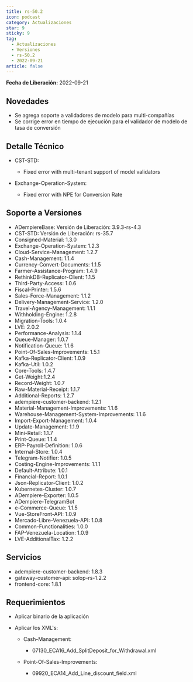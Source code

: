 ```yaml
---
title: rs-50.2
icon: podcast
category: Actualizaciones
star: 9
sticky: 9
tag:
  - Actualizaciones
  - Versiones
  - rs-50.2
  - 2022-09-21
article: false
---
```


**Fecha de Liberación:** 2022-09-21

## Novedades

- Se agrega soporte a validadores de modelo para multi-compañías
- Se corrige error en tiempo de ejecución para el validador de modelo de tasa de conversión


## Detalle Técnico

- CST-STD:

  - Fixed error with multi-tenant support of model validators

- Exchange-Operation-System:

  - Fixed error with NPE for Conversion Rate
  

## Soporte a Versiones

- ADempiereBase: Versión de Liberación: 3.9.3-rs-4.3
- CST-STD: Versión de Liberación: rs-35.7
- Consigned-Material: 1.3.0
- Exchange-Operation-System: 1.2.3
- Cloud-Service-Management: 1.2.7
- Cash-Management: 1.1.4
- Currency-Convert-Documents: 1.1.5
- Farmer-Assistance-Program: 1.4.9
- RethinkDB-Replicator-Client: 1.1.5
- Third-Party-Access: 1.0.6
- Fiscal-Printer: 1.5.6
- Sales-Force-Management: 1.1.2
- Delivery-Management-Service: 1.2.0
- Travel-Agency-Management: 1.1.1
- Withholding-Engine: 1.2.8
- Migration-Tools: 1.0.4
- LVE: 2.0.2
- Performance-Analysis: 1.1.4
- Queue-Manager: 1.0.7
- Notification-Queue: 1.1.6
- Point-Of-Sales-Improvements: 1.5.1
- Kafka-Replicator-Client: 1.0.9
- Kafka-Util: 1.0.2
- Core-Tools: 1.4.7
- Get-Weight:1.2.4
- Record-Weight: 1.0.7
- Raw-Material-Receipt: 1.1.7
- Additional-Reports: 1.2.7
- adempiere-customer-backend: 1.2.1
- Material-Management-Improvements: 1.1.6
- Warehouse-Management-System-Improvements: 1.1.6
- Import-Export-Management: 1.0.4
- Update-Management: 1.1.9
- Mini-Retail: 1.1.7
- Print-Queue: 1.1.4
- ERP-Payroll-Definition: 1.0.6
- Internal-Store: 1.0.4
- Telegram-Notifier: 1.0.5
- Costing-Engine-Improvements: 1.1.1
- Default-Attribute: 1.0.1
- Financial-Report: 1.0.1
- Json-Replicator-Client: 1.0.2
- Kubernetes-Cluster: 1.0.7
- ADempiere-Exporter: 1.0.5
- ADempiere-TelegramBot
- e-Commerce-Queue: 1.1.5
- Vue-StoreFront-API: 1.0.9
- Mercado-Libre-Venezuela-API: 1.0.8
- Common-Functionalities: 1.0.0
- FAP-Venezuela-Location: 1.0.9
- LVE-AdditionalTax: 1.2.2
## Servicios

- adempiere-customer-backend: 1.8.3
- gateway-customer-api: solop-rs-1.2.2
- frontend-core: 1.8.1

## Requerimientos

- Aplicar binario de la aplicación
- Aplicar los XML's:

  - Cash-Management:

    - 07130_ECA16_Add_SplitDeposit_for_Withdrawal.xml

  - Point-Of-Sales-Improvements:

    - 09920_ECA14_Add_Line_discount_field.xml
